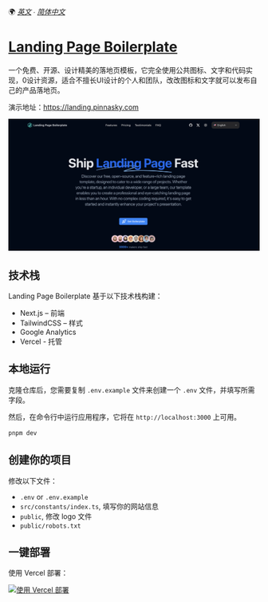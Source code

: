🌍 _[英文](README-en.md) ∙ [简体中文](README.md)_

# [Landing Page Boilerplate](https://landing.pinnasky.com/)

一个免费、开源、设计精美的落地页模板，它完全使用公共图标、文字和代码实现，0设计资源，适合不擅长UI设计的个人和团队，改改图标和文字就可以发布自己的产品落地页。

演示地址：https://landing.pinnasky.com

[![Landing Page Boilerplate](./public/og.png)](https://landing.pinnasky.com/)

## 技术栈

Landing Page Boilerplate 基于以下技术栈构建：

- Next.js – 前端
- TailwindCSS – 样式
- Google Analytics
- Vercel - 托管

## 本地运行

克隆仓库后，您需要复制 `.env.example` 文件来创建一个 `.env` 文件，并填写所需字段。

然后，在命令行中运行应用程序，它将在 `http://localhost:3000` 上可用。

```bash
pnpm dev
```

## 创建你的项目

修改以下文件：

- `.env` or `.env.example`
- `src/constants/index.ts`, 填写你的网站信息
- `public`, 修改 logo 文件
- `public/robots.txt`

## 一键部署

使用 Vercel 部署：

[![使用 Vercel 部署](https://vercel.com/button)](https://vercel.com/new/clone?repository-url=https://github.com/JakeXu/landing-page-starter&project-name=&repository-name=landing-page-starter&demo-title=LandingPageBoilerplate&demo-description=Landing%20Page%20Boilerplate.&demo-url=https://landing.pinnasky.com&demo-image=https://landing.pinnasky.com/og.png)
